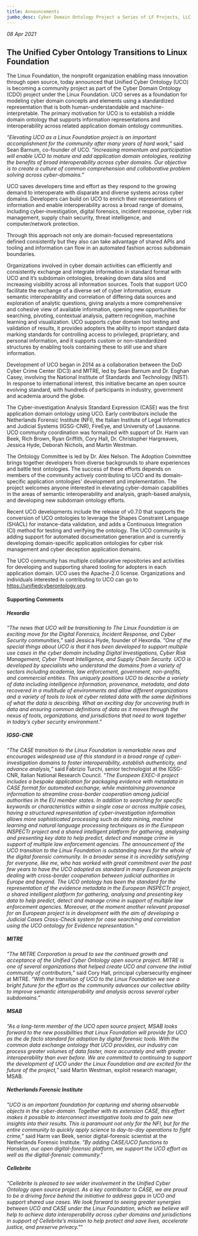 ```yaml
---
title: Announcements
jumbo_desc: Cyber Domain Ontology Project a Series of LF Projects, LLC
---
```


_08 Apr 2021_

## The Unified Cyber Ontology Transitions to Linux Foundation

The Linux Foundation, the nonprofit organization enabling mass innovation through open source, today announced that Unified Cyber Ontology (UCO) is becoming a community project as part of the ​​Cyber Domain Ontology (CDO) project under the Linux Foundation. UCO serves as a foundation for modeling cyber domain concepts and elements using a standardized representation that is both human-understandable and machine-interpretable. The primary motivation for UCO is to establish a middle domain ontology that supports information representations and interoperability across related application domain ontology communities.

_“Elevating UCO as a Linux Foundation project is an important accomplishment for the community after many years of hard work,”_ said Sean Barnum, co-founder of UCO. _“Increasing momentum and participation will enable UCO to mature and add application domain ontologies, realizing the benefits of broad interoperability across cyber domains. Our objective is to create a culture of common comprehension and collaborative problem solving across cyber-domains.”_

UCO saves developers time and effort as they respond to the growing demand to interoperate with disparate and diverse systems across cyber domains. Developers can build on UCO to enrich their representations of information and enable interoperability across a broad range of domains, including cyber-investigation, digital forensics, incident response, cyber risk management, supply chain security, threat intelligence, and computer/network protection.

Through this approach not only are domain-focused representations defined consistently but they also can take advantage of shared APIs and tooling and information can flow in an automated fashion across subdomain boundaries.

Organizations involved in cyber domain activities can efficiently and consistently exchange and integrate information in standard format with UCO and it’s subdomain ontologies, breaking down data silos and increasing visibility across all information sources. Tools that support UCO facilitate the exchange of a diverse set of cyber information, ensure semantic interoperability and correlation of differing data sources and exploration of analytic questions, giving analysts a more comprehensive and cohesive view of available information, opening new opportunities for searching, pivoting, contextual analysis, pattern recognition, machine learning and visualization. UCO supports cyber domain tool testing and validation of results, it provides adopters the ability to import standard data marking standards for controlling access to privileged, proprietary, and personal information, and it supports custom or non-standardized structures by enabling tools containing these to still use and share information.

Development of UCO began in 2014 as a collaboration between the DoD Cyber Crime Center (DC3) and MITRE, led by Sean Barnum and Dr. Eoghan Casey, involving the National Institute of Standards and Technology (NIST). In response to international interest, this initiative became an open source evolving standard, with hundreds of participants in industry, government and academia around the globe.

The Cyber-investigation Analysis Standard Expression (CASE) was the first application domain ontology using UCO. Early contributors include the Netherlands Forensic Institute (NFI), the Italian Institute of Legal Informatics and Judicial Systems (IGSG-CNR), FireEye, and University of Lausanne. UCO community coordination was formalized with support of Dr. Harm van Beek, Rich Brown, Ryan Griffith, Cory Hall, Dr. Christopher Hargreaves, Jessica Hyde, Deborah Nichols, and Martin Westman.

The Ontology Committee is led by Dr. Alex Nelson. The Adoption Committee brings together developers from diverse backgrounds to share experiences and battle test ontologies. The success of these efforts depends on members of the community actively contributing to UCO and its domain-specific application ontologies' development and implementation. The project welcomes anyone interested in elevating cyber-domain capabilities in the areas of semantic interoperability and analysis, graph-based analysis, and developing new subdomain ontology efforts.

Recent UCO developments include the release of v0.7.0 that supports the conversion of UCO ontologies to leverage the Shapes Constraint Language (SHACL) for instance-data validation, and adds a Continuous Integration (CI) method for testing and verifying the ontology. The UCO community is adding support for automated documentation generation and is currently developing domain-specific application ontologies for cyber risk management and cyber deception application domains.

The UCO community has multiple collaborative repositories and activities for developing and supporting shared tooling for adopters in each application domain. UCO uses the Apache-2.0 license.
Organizations and individuals interested in contributing to UCO can go to https://unifiedcyberontology.org.

#### Supporting Comments

##### Hexordia

_“The news that UCO will be transitioning to The Linux Foundation is an exciting move for the Digital Forensics, Incident Response, and Cyber Security communities,”_ said Jessica Hyde, founder of Hexordia. _“One of the special things about UCO is that it has been developed to support multiple use cases in the cyber domain including Digital Investigations, Cyber Risk Management, Cyber Threat Intelligence, and Supply Chain Security. UCO is developed by specialists who understand the domains from a variety of sectors including academia, law enforcement, government, non-profits, and commercial entities. This uniquely positions UCO to describe a variety of data including intelligence information, provenance, metadata, and data recovered in a multitude of environments and allow different organizations and a variety of tools to look at cyber related data with the same definitions of what the data is describing. What an exciting day for uncovering truth in data and ensuring common definitions of data as it moves through the nexus of tools, organizations, and jurisdictions that need to work together in today’s cyber security environment.”_

##### IGSG-CNR

_“The CASE transition to the Linux Foundation is remarkable news and encourages widespread use of this standard in a broad range of cyber-investigation domains to foster interoperability, establish authenticity, and advance analysis,”_ said Fabrizio Turchi, senior technologist at the IGSG-CNR, Italian National Research Council. _“The European EXEC-II project includes a bespoke application for packaging evidence with metadata in CASE format for automated exchange, while maintaining provenance information to streamline cross-border cooperation among judicial authorities in the EU member states. In addition to searching for specific keywords or characteristics within a single case or across multiple cases, having a structured representation of cyber-investigation information allows more sophisticated processing such as data mining, machine learning and natural language processing techniques as in the European INSPECTr project and a shared intelligent platform for gathering, analysing and presenting key data to help predict, detect and manage crime in support of multiple law enforcement agencies. The announcement of the UCO transition to the Linux Foundation is outstanding news for the whole of the digital forensic community. In a broader sense it is incredibly satisfying for everyone, like me, who has worked with great commitment over the past few years to have the UCO adopted as standard in many European projects dealing with cross-border cooperation between judicial authorities in Europe and beyond. The UCO ontology has been the standard for the representation of the evidence metadata in the European INSPECTr project, a shared intelligent platform for gathering, analysing and presenting key data to help predict, detect and manage crime in support of multiple law enforcement agencies. Moreover, at the moment another relevant proposal for an European project is in development with the aim of developing a Judicial Cases Cross-Check system for case searching and correlation using the UCO ontology for Evidence representation.”_

##### MITRE

_"The MITRE Corporation is proud to see the continued growth and acceptance of the Unified Cyber Ontology open source project. MITRE is one of several organizations that helped create UCO and convene the initial community of contributors,”_ said Cory Hall, principal cybersecurity engineer at MITRE. _“With the transition of UCO to the Linux Foundation we see a bright future for the effort as the community advances our collective ability to improve semantic interoperability and analysis across several cyber subdomains.”_

##### MSAB

_“As a long-term member of the UCO open source project, MSAB looks forward to the new possibilities that Linux Foundation will provide for UCO as the de facto standard for adoption by digital forensic tools. With the common data exchange ontology that UCO provides, our industry can process greater volumes of data faster, more accurately and with greater interoperability than ever before. We are committed to continuing to support the development of UCO under the Linux Foundation and are excited for the future of the project,”_ said Martin Westman, exploit research manager, MSAB.

##### Netherlands Forensic Institute

_"UCO is an important foundation for capturing and sharing observable objects in the cyber-domain. Together with its extension CASE, this effort makes it possible to interconnect investigative tools and to gain new insights into their results. This is paramount not only for the NFI, but for the entire community to quickly apply science to day-to-day operations to fight crime,"_ said Harm van Beek, senior digital-forensic scientist at the Netherlands Forensic Institute. _"By adding CASE/UCO functions to Hansken, our open digital-forensic platform, we support the UCO effort as well as the digital-forensic community."_

##### Cellebrite

_"Cellebrite is pleased to see wider involvement in the Unified Cyber Ontology open source project. As a key contributor to CASE, we are proud to be a driving force behind the initiative to address gaps in UCO and support shared use cases. We look forward to seeing greater synergies between UCO and CASE under the Linux Foundation, which we believe will help to achieve data interoperability across cyber domains and jurisdictions in support of Cellebrite’s mission to help protect and save lives, accelerate justice, and preserve privacy."_"
